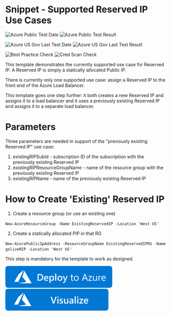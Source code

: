 # Snippet - Supported Reserved IP Use Cases

![Azure Public Test Date](https://azurequickstartsservice.blob.core.windows.net/badges/quickstarts/microsoft.network/reserved-ip/PublicLastTestDate.svg)
![Azure Public Test Result](https://azurequickstartsservice.blob.core.windows.net/badges/quickstarts/microsoft.network/reserved-ip/PublicDeployment.svg)

![Azure US Gov Last Test Date](https://azurequickstartsservice.blob.core.windows.net/badges/quickstarts/microsoft.network/reserved-ip/FairfaxLastTestDate.svg)
![Azure US Gov Last Test Result](https://azurequickstartsservice.blob.core.windows.net/badges/quickstarts/microsoft.network/reserved-ip/FairfaxDeployment.svg)

![Best Practice Check](https://azurequickstartsservice.blob.core.windows.net/badges/quickstarts/microsoft.network/reserved-ip/BestPracticeResult.svg)
![Cred Scan Check](https://azurequickstartsservice.blob.core.windows.net/badges/quickstarts/microsoft.network/reserved-ip/CredScanResult.svg)

This template demonstrates the currently supported use case for Reserved IP.  A Reserved IP is simply a statically allocated Public IP.  

There is currently only one supported use case: assign a Reserved IP to the front end of the Azure Load Balancer.  

This template goes one step further: it both creates a new Reserved IP and assigns it to a load balancer and it uses a previously existing Reserved IP and assigns it to a separate load balancer.

# Parameters

Three parameters are needed in support of the "previously existing Reserved IP" use case:

1. existingRIPSubId - subscription ID of the subscription with the previously existing Reserved IP
2. existingRIPResourceGroupName - name of the resource group with the previously existing Reserved IP
3. existingRIPName - name of the previously existing Reserved IP

# How to Create 'Existing' Reserved IP

1. Create a resource group (or use an existing one)

`New-AzureResourceGroup -Name ExistingReservedIP -Location 'West US'`

2. Create a statically allocated PIP in that RG

`New-AzurePublicIpAddress -ResourceGroupName ExistingReservedIPRG -Name goliveRIP -Location 'West US'`  

This step is mandatory for the template to work as designed.

[![Deploy To Azure](https://raw.githubusercontent.com/Azure/azure-quickstart-templates/master/1-CONTRIBUTION-GUIDE/images/deploytoazure.svg?sanitize=true)](https://portal.azure.com/#create/Microsoft.Template/uri/https%3A%2F%2Fraw.githubusercontent.com%2FAzure%2Fazure-quickstart-templates%2Fmaster%2Fquickstarts%2Fmicrosoft.network%2Freserved-ip%2Fazuredeploy.json)  [![Visualize](https://raw.githubusercontent.com/Azure/azure-quickstart-templates/master/1-CONTRIBUTION-GUIDE/images/visualizebutton.svg?sanitize=true)](http://armviz.io/#/?load=https%3A%2F%2Fraw.githubusercontent.com%2FAzure%2Fazure-quickstart-templates%2Fmaster%2Fquickstarts%2Fmicrosoft.network%2Freserved-ip%2Fazuredeploy.json)



